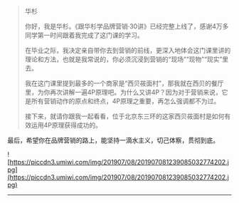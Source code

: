 > 华杉
> 
> 你好，我是华杉。《跟华杉学品牌营销·30讲》已经完整上线了，感谢4万多同学第一时间跟着我完成了这门课的学习。
> 
> 在毕业之际，我决定亲自带你去到营销的前线，更深入地体会这门课里讲的理论和方法，也就是我常说的，你必须沉浸到营销的“现场”“现物”“现实”里去。
> 
> 我在这门课里提到最多的一个商家是“西贝莜面村”，那我就在西贝的餐厅里，为你再次讲解一遍4P原理吧。为什么又讲4P？因为对于营销来说，它是所有营销动作的原点和终点，4P原理之重要，再怎么强调都不为过。
> 
> 接下来，就请你跟我一起看看，位于北京东三环的这家西贝莜面村是如何有效运用4P原理获得成功的。

最后，希望你在品牌营销的路上，能坚持一滴水主义，切己体察，贯彻到底。

![https://piccdn3.umiwi.com/img/201907/08/201907081239085032774202.jpg](https://piccdn3.umiwi.com/img/201907/08/201907081239085032774202.jpg)

---
